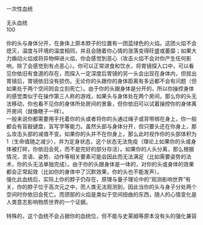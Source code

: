 <title>无头血统</title>
<meta name="GENERATOR" content="WinCHM">
<meta http-equiv="Content-Type" content="text/html; charset=gb2312">
<br>一次性血统 
<br>
<br>无头血统 
<br>100 
<br>
<br>你的头与身体分开，在身体上原本脖子的位置有一团蓝绿色的火焰。这团火焰不会熄灭，温度与环境的温度相同，并且会随着你心情的涨落变得旺盛或萎靡；如果大力煽动火焰或将异物伸进火焰，你会感觉到恶心（攻击火焰不会对你产生任何影响，除了会感觉到有点恶心）。你可以正常进食和饮水，将胃镜探入口中，可以看见你依旧有食道的存在，而探入一定深度后胃镜的另一头会出现在身体内，但拔出胃镜后，胃镜依旧没有损伤。无论你的头跟你的身体距离有多远都不会有问题（但如果处于两个空间则会立刻死亡）。由于你的头跟身体是分开的，所以你操控身体的感觉类似于在操作第三人称的游戏，如果头与身体处在两个房间，那么你的头无法移动，你也看不见你的身体所处房间的景象，但你依旧可以试着操控你的身体离开房间（就像瞎子一样）。 
<br>一般来说你都需要用手托着你的头或者将你的头通过绳子或背带绑在身上，你一般都会有盲敲键盘，盲写字等能力。虽然头部与身体分开，但只要头还在你身上，那么攻击头部的减值不变。如果你的头并不在你身上，那么此时视作你的头部体积为1（生命值随之减少），并为定身状态，这个状态无法免疫（理论上如果你的头或身体被打碎，你依旧会死，而不是完好的部分存活）。如果你的人头分离，那么根据情况，言语、姿势、动作等相关要素可能会因此而无法满足（比如需要姿势的法术，你的头无法单独完成）。由于你的头跟身体是一体的，对你的头或身体的效果都会正常起效（比如你的身体中了沉默效果，你的头也不能发声）。
<br>强化此血统后，实际上你的脖子仍存在，原理与量子理论中的“观测影响世界”有关，你的脖子位于高次元之中，而人类无法观测到，因此当你的头与身子分处两个空间时你依旧会死亡。而颈部的火焰是类似于空间扭曲的东西，随人的心情变化是人类意志影响物质世界的一个证据。
<br>
<br>特殊的，这个血统不会占据你的血统位，但不能与史莱姆等原本没有头的强化兼容